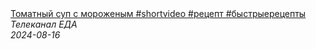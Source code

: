 <!--2024-08-16 09:47:58-->
<div class="yb">
  <a class="nodecor" href="/posts.html?eda/tomatnyj_sup_s_morojenym_shortvideo_recept_bystryerecepty">
    <img class="preview" data-videoid="mTkDkPpl6M0" src="https://i2.ytimg.com/vi/mTkDkPpl6M0/hqdefault.jpg" align="middle" alt="">
  </a>
  <div class="inlbl text">
    <a class="nodecor" href="/posts.html?eda/tomatnyj_sup_s_morojenym_shortvideo_recept_bystryerecepty">Томатный суп с мороженым #shortvideo #рецепт #быстрыерецепты</a><br>
    <i class="smaller2">Телеканал ЕДА</i><br>
    <i class="smaller3">2024-08-16</i>
  </div>
</div>
